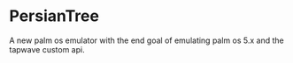 # PersianTree
A new palm os emulator with the end goal of emulating palm os 5.x and the tapwave custom api.
